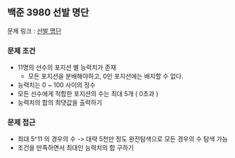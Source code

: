 ## 백준 3980 선발 명단

문제 링크 : [선발 명단](https://www.acmicpc.net/problem/3980)

### 문제 조건

- 11명의 선수의 포지션 별 능력치가 존재
  - 모든 포지션을 분배해야하고, 0인 포지션에는 배치할 수 없다.
- 능력치는 0 ~ 100 사이의 정수
- 모든 선수에게 적합한 포지션의 수는 최대 5개 ( 0초과 )
- 능력치의 합의 최댓값을 출력하기

### 문제 접근
- 최대 5^11 의 경우의 수 -> 대략 5천만 정도 완전탐색으로 모든 경우의 수 탐색 가능
- 조건을 만족하면서 최대인 능력치의 합 구하기